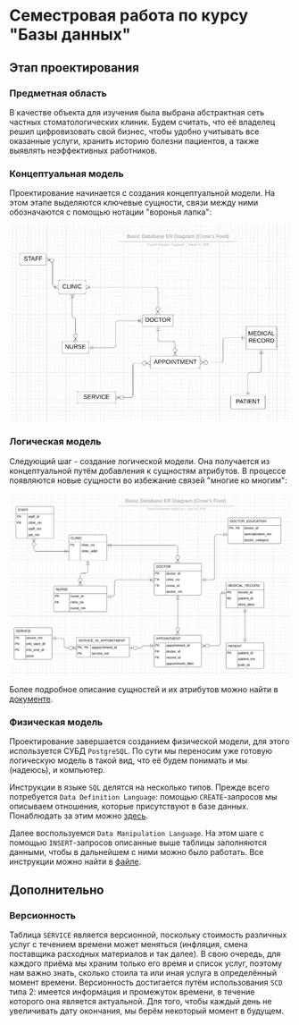 # Семестровая работа по курсу "Базы данных"

## Этап проектирования

### Предметная область

В качестве объекта для изучения была выбрана абстрактная сеть частных стоматологических клиник. Будем считать, что её владелец решил цифровизовать свой бизнес, чтобы удобно учитывать все оказанные услуги, хранить историю болезни пациентов, а также выявлять неэффективных работников.

### Концептуальная модель

Проектирование начинается с создания концептуальной модели. На этом этапе выделяются ключевые сущности, связи между ними обозначаются с помощью нотации "воронья лапка":

![Концептуальная модель](./github-images/conceptual_scheme.jpg)

### Логическая модель

Следующий шаг - создание логической модели. Она получается из концептуальной путём добавления к сущностям атрибутов. В процессе появляются новые сущности во избежание связей "многие ко многим":

![Логическая модель](./github-images/logical_scheme.png)

Более подробное описание сущностей и их атрибутов можно найти в [документе](./docs/descriptions.pdf).

### Физическая модель

Проектирование завершается созданием физической модели, для этого используется СУБД `PostgreSQL`. По сути мы переносим уже готовую логическую модель в такой вид, что её будем понимать и мы (надеюсь), и компьютер.

Инструкции в языке `SQL` делятся на несколько типов. Прежде всего потребуется `Data Definition Language`: помощью `CREATE`-запросов мы описываем отношения, которые присутствуют в базе данных. Понаблюдать за этим можно [здесь](./scripts/initialization.sql).

Далее воспользуемся `Data Manipulation Language`. На этом шаге с помощью `INSERT`-запросов описанные выше таблицы заполняются данными, чтобы в дальнейшем с ними можно было работать. Все инструкции можно найти в [файле](./scripts/insertion.sql).

## Дополнительно

### Версионность

Таблица `SERVICE` является версионной, поскольку стоимость различных услуг с течением времени может меняться (инфляция, смена поставщика расходных материалов и так далее). В свою очередь, для каждого приёма мы храним только его время и список услуг, поэтому нам важно знать, сколько стоила та или иная услуга в определённый момент времени. Версионность достигается путём использования `SCD` типа 2: имеется информация и промежуток времени, в течение которого она является актуальной. Для того, чтобы каждый день не увеличивать дату окончания, мы берём некоторый момент в будущем.
